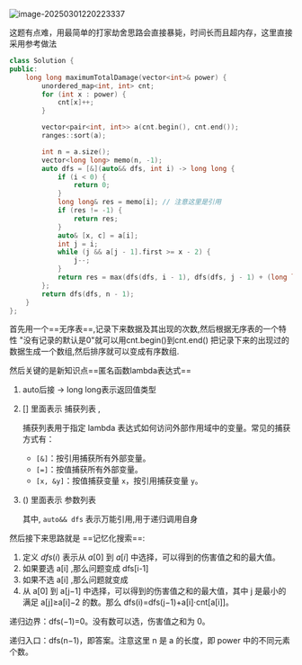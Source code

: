 ![image-20250301220223337](D:\Practice\DP\3186施咒的最大伤害.assets\image-20250301220223337.png)

这题有点难，用最简单的打家劫舍思路会直接暴毙，时间长而且超内存，这里直接采用参考做法

```c++
class Solution {
public:
    long long maximumTotalDamage(vector<int>& power) {
        unordered_map<int, int> cnt;
        for (int x : power) {
            cnt[x]++;
        }

        vector<pair<int, int>> a(cnt.begin(), cnt.end());
        ranges::sort(a);

        int n = a.size();
        vector<long long> memo(n, -1);
        auto dfs = [&](auto&& dfs, int i) -> long long {
            if (i < 0) {
                return 0;
            }
            long long& res = memo[i]; // 注意这里是引用
            if (res != -1) {
                return res;
            }
            auto& [x, c] = a[i];
            int j = i;
            while (j && a[j - 1].first >= x - 2) {
                j--;
            }
            return res = max(dfs(dfs, i - 1), dfs(dfs, j - 1) + (long long) x * c);
        };
        return dfs(dfs, n - 1);
    }
};
```

首先用一个==无序表==,记录下来数据及其出现的次数,然后根据无序表的一个特性 "没有记录的默认是0"就可以用cnt.begin()到cnt.end() 把记录下来的出现过的数据生成一个数组,然后排序就可以变成有序数组.

然后关键的是新知识点==匿名函数lambda表达式==

1. auto后接 -> long long表示返回值类型

2. [] 里面表示 捕获列表 ,

   捕获列表用于指定 lambda 表达式如何访问外部作用域中的变量。常见的捕获方式有：

   - `[&]`：按引用捕获所有外部变量。
   - `[=]`：按值捕获所有外部变量。
   - `[x, &y]`：按值捕获变量 `x`，按引用捕获变量 `y`。

3. () 里面表示 参数列表

   其中, `auto&& dfs` 表示万能引用,用于递归调用自身

然后接下来思路就是 ==记忆化搜索==:

1. 定义 *dfs*(*i*) 表示从 *a*[0] 到 *a*[*i*] 中选择，可以得到的伤害值之和的最大值。
2. 如果要选 a[i] ,那么问题变成 dfs[i-1]
3. 如果不选 a[i] ,那么问题就变成 
4. 从 a[0] 到 a[j−1] 中选择，可以得到的伤害值之和的最大值，其中 j 是最小的满足 a[j]≥a[i]−2 的数。那么 dfs(i)=dfs(j−1)+a[i]⋅cnt[a[i]]。


递归边界：dfs(−1)=0。没有数可以选，伤害值之和为 0。

递归入口：dfs(n−1)，即答案。注意这里 n 是 a 的长度，即 power 中的不同元素个数。

